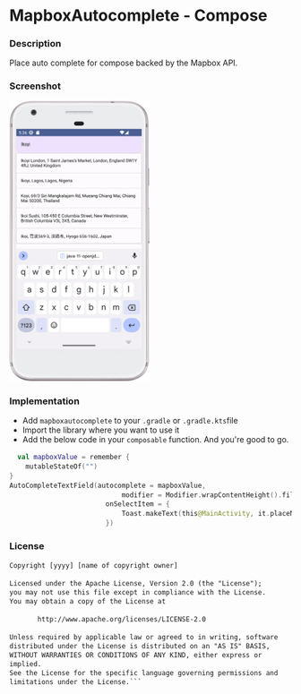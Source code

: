 # MapboxAutocomplete - Compose
### Description
Place auto complete for compose backed by the Mapbox API.
### Screenshot
<img src="/assets/Screenshot_20230505_173705.png" 
width="250px" height="500px"/>
### Implementation
- Add `mapboxautocomplete` to your `.gradle` or `.gradle.kts`file
- Import the library where you want to use it
- Add the below code in your `composable` function.
And you're good to go.
```kotlin
  val mapboxValue = remember {
    mutableStateOf("")
}
AutoCompleteTextField(autocomplete = mapboxValue,
                            modifier = Modifier.wrapContentHeight().fillMaxWidth(),
                        onSelectItem = {
                            Toast.makeText(this@MainActivity, it.placeName ?: "", Toast.LENGTH_LONG).show()
                        })
```
### License
```
Copyright [yyyy] [name of copyright owner]

Licensed under the Apache License, Version 2.0 (the "License");
you may not use this file except in compliance with the License.
You may obtain a copy of the License at

       http://www.apache.org/licenses/LICENSE-2.0

Unless required by applicable law or agreed to in writing, software
distributed under the License is distributed on an "AS IS" BASIS,
WITHOUT WARRANTIES OR CONDITIONS OF ANY KIND, either express or implied.
See the License for the specific language governing permissions and
limitations under the License.```